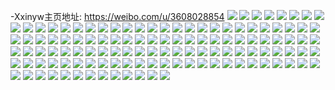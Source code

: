-Xxinyw主页地址: https://weibo.com/u/3608028854 
![](https://wx4.sinaimg.cn/mw2000/d70e26b6gy1h93ojkoo1bj23402c0hdu.jpg) 
![](https://wx4.sinaimg.cn/mw2000/d70e26b6gy1h93ojo2mbwj23402c0u0y.jpg) 
![](https://wx4.sinaimg.cn/mw2000/d70e26b6gy1h93ojmlgm3j22c0340qv6.jpg) 
![](https://wx4.sinaimg.cn/mw2000/d70e26b6gy1h93ojpq5m4j23402c0b2a.jpg) 
![](https://wx4.sinaimg.cn/mw2000/d70e26b6gy1h93ojimgf7j22c03401kz.jpg) 
![](https://wx4.sinaimg.cn/mw2000/d70e26b6gy1h93ojh19drj22c03401kz.jpg) 
![](https://wx4.sinaimg.cn/mw2000/d70e26b6gy1h93ojuoqr8j23402c01kz.jpg) 
![](https://wx4.sinaimg.cn/mw2000/d70e26b6gy1h93ojsk5ukj23402c0u0z.jpg) 
![](https://wx4.sinaimg.cn/mw2000/d70e26b6gy1h93okd1m8rj22c0340npe.jpg) 
![](https://wx4.sinaimg.cn/mw2000/d70e26b6gy1h8vkh8w0gwj22c03404qq.jpg) 
![](https://wx4.sinaimg.cn/mw2000/d70e26b6gy1h8vkhbh4gsj23402c0u0y.jpg) 
![](https://wx4.sinaimg.cn/mw2000/d70e26b6gy1h8vkhd3qxtj23402c0b2a.jpg) 
![](https://wx4.sinaimg.cn/mw2000/d70e26b6gy1h8ptmpokkaj233z2bze87.jpg) 
![](https://wx4.sinaimg.cn/mw2000/d70e26b6gy1h8ptmtgffsj233z2bz7wk.jpg) 
![](https://wx4.sinaimg.cn/mw2000/d70e26b6ly1h8nbr2wl4wj23402c07wj.jpg) 
![](https://wx4.sinaimg.cn/mw2000/d70e26b6gy1h8ivwcx861j21o0280b29.jpg) 
![](https://wx4.sinaimg.cn/mw2000/d70e26b6gy1h8ivwdtxx5j20wi0femzi.jpg) 
![](https://wx4.sinaimg.cn/mw2000/d70e26b6gy1h7qxucygwej23402c0x6s.jpg) 
![](https://wx4.sinaimg.cn/mw2000/d70e26b6gy1h7qxuab6k1j2340340kjm.jpg) 
![](https://wx4.sinaimg.cn/mw2000/d70e26b6gy1h7qxu7rz4jj235s23u7wj.jpg) 
![](https://wx4.sinaimg.cn/mw2000/d70e26b6gy1h7qxulcrjlj22c0340e85.jpg) 
![](https://wx4.sinaimg.cn/mw2000/d70e26b6gy1h7qxui8z2yj23402c01l0.jpg) 
![](https://wx4.sinaimg.cn/mw2000/d70e26b6gy1h7qxu58f6qj23402c07wk.jpg) 
![](https://wx4.sinaimg.cn/mw2000/d70e26b6gy1h7qxu8wxamj23403407wi.jpg) 
![](https://wx4.sinaimg.cn/mw2000/d70e26b6gy1h7qxun6q25j23402c0kjl.jpg) 
![](https://wx4.sinaimg.cn/mw2000/d70e26b6gy1h7qxufhugsj2340340b2d.jpg) 
![](https://wx4.sinaimg.cn/mw2000/d70e26b6gy1h7mjfltaylj22c0340x6p.jpg) 
![](https://wx4.sinaimg.cn/mw2000/d70e26b6gy1h7mjf1afuwj22c03401l0.jpg) 
![](https://wx4.sinaimg.cn/mw2000/d70e26b6ly1h7d448sw6hj22c0340hdu.jpg) 
![](https://wx4.sinaimg.cn/mw2000/d70e26b6ly1h7d44m5laij22c0340npe.jpg) 
![](https://wx4.sinaimg.cn/mw2000/d70e26b6ly1h7d44fhb4zj23402c0kjn.jpg) 
![](https://wx4.sinaimg.cn/mw2000/d70e26b6ly1h7d44pp0u3j23402c01ky.jpg) 
![](https://wx4.sinaimg.cn/mw2000/d70e26b6ly1h7d44iu6lej23402c0npf.jpg) 
![](https://wx4.sinaimg.cn/mw2000/d70e26b6ly1h7d45nvpt5j23402c0hdu.jpg) 
![](https://wx4.sinaimg.cn/mw2000/d70e26b6ly1h7d46e65k7j23402c0x6r.jpg) 
![](https://wx4.sinaimg.cn/mw2000/d70e26b6ly1h7d46byc77j23402c0kjn.jpg) 
![](https://wx4.sinaimg.cn/mw2000/d70e26b6gy1h5lpteba42j23402c01kz.jpg) 
![](https://wx4.sinaimg.cn/mw2000/d70e26b6gy1h5lpt7jrlzj23402c01kz.jpg) 
![](https://wx4.sinaimg.cn/mw2000/d70e26b6gy1h5a0bg7gz0j23402c0b2b.jpg) 
![](https://wx4.sinaimg.cn/mw2000/d70e26b6gy1h55j1e7aqgj23402c07wj.jpg) 
![](https://wx4.sinaimg.cn/mw2000/d70e26b6gy1h55j1g4b2hj23402c0kjm.jpg) 
![](https://wx4.sinaimg.cn/mw2000/d70e26b6gy1h55j1hoczbj23402c0e82.jpg) 
![](https://wx4.sinaimg.cn/mw2000/d70e26b6gy1h4zr20qkemj20wh0hxwiw.jpg) 
![](https://wx4.sinaimg.cn/mw2000/d70e26b6gy1h4h9ep8lz3j21o0280hdt.jpg) 
![](https://wx4.sinaimg.cn/mw2000/d70e26b6ly1h3x8slieb9j21o0280b2a.jpg) 
![](https://wx4.sinaimg.cn/mw2000/d70e26b6ly1h3x8sp4rn3j23402c0b2b.jpg) 
![](https://wx4.sinaimg.cn/mw2000/d70e26b6ly1h3x8snal7dj22c03407wl.jpg) 
![](https://wx4.sinaimg.cn/mw2000/d70e26b6ly1h3grz6brr2j22c0340e83.jpg) 
![](https://wx4.sinaimg.cn/mw2000/d70e26b6ly1h3gs072gmlj22c02c01kz.jpg) 
![](https://wx4.sinaimg.cn/mw2000/d70e26b6ly1h3grzjycfej22c0340npd.jpg) 
![](https://wx4.sinaimg.cn/mw2000/d70e26b6gy1h2u6lwsm5kj23402c07wi.jpg) 
![](https://wx4.sinaimg.cn/mw2000/d70e26b6gy1h2u6llyo7mj22c0340u0y.jpg) 
![](https://wx4.sinaimg.cn/mw2000/d70e26b6gy1h2u6n77xn5j22c03401kz.jpg) 
![](https://wx4.sinaimg.cn/mw2000/d70e26b6gy1h2t1zy9tbzj21jx1ua4qp.jpg) 
![](https://wx4.sinaimg.cn/mw2000/d70e26b6gy1h2t2130t87j20u0140qki.jpg) 
![](https://wx4.sinaimg.cn/mw2000/d70e26b6gy1h2t1z624a8j21hv1zt1kx.jpg) 
![](https://wx4.sinaimg.cn/mw2000/d70e26b6ly1h22ajkjq7lj22c0340hdv.jpg) 
![](https://wx4.sinaimg.cn/mw2000/d70e26b6ly1h22ajifdfdj22c02c01kz.jpg) 
![](https://wx4.sinaimg.cn/mw2000/d70e26b6ly1h1s2pi057mj22c02c0b01.jpg) 
![](https://wx4.sinaimg.cn/mw2000/d70e26b6ly1h18c3yf4b8j21o0280x3s.jpg) 
![](https://wx4.sinaimg.cn/mw2000/d70e26b6ly1h15mxr1ls6j22c02c0qv5.jpg) 
![](https://wx4.sinaimg.cn/mw2000/d70e26b6ly1h0t7xtcd4tj22c02c0qv5.jpg) 
![](https://wx4.sinaimg.cn/mw2000/d70e26b6ly1h0t7xuhztkj22c02c07wi.jpg) 
![](https://wx4.sinaimg.cn/mw2000/d70e26b6ly1h0t7xxip9uj23402c0kjl.jpg) 
![](https://wx4.sinaimg.cn/mw2000/d70e26b6ly1h0t7xsaqykj22c02c0e81.jpg) 
![](https://wx4.sinaimg.cn/mw2000/d70e26b6ly1h0t7xzosx7j22c02c04qp.jpg) 
![](https://wx4.sinaimg.cn/mw2000/d70e26b6ly1h0t7xw9tunj23402c0e82.jpg) 
![](https://wx4.sinaimg.cn/mw2000/d70e26b6ly1h060gm26iqj20u02tkatv.jpg) 
![](https://wx4.sinaimg.cn/mw2000/d70e26b6ly1gyslntgnnqj22c02c07wi.jpg) 
![](https://wx4.sinaimg.cn/mw2000/d70e26b6ly1gyslnrz0loj23402c0npd.jpg) 
![](https://wx4.sinaimg.cn/mw2000/d70e26b6ly1gyslnhg94rj22c02c0e81.jpg) 
![](https://wx4.sinaimg.cn/mw2000/d70e26b6ly1gyslnio7tyj22c02c01kz.jpg) 
![](https://wx4.sinaimg.cn/mw2000/d70e26b6ly1gyslnpbc3kj22c02c0u0y.jpg) 
![](https://wx4.sinaimg.cn/mw2000/d70e26b6ly1gyslnmxj9rj22c02c0e82.jpg) 
![](https://wx4.sinaimg.cn/mw2000/d70e26b6ly1gyslnjyyy5j22c02c04qq.jpg) 
![](https://wx4.sinaimg.cn/mw2000/d70e26b6ly1gyslnl22d4j22c02c0x6p.jpg) 
![](https://wx4.sinaimg.cn/mw2000/d70e26b6ly1gyslnqvb9lj23402c0b2a.jpg) 
![](https://wx4.sinaimg.cn/mw2000/d70e26b6ly1gyslnm0a3hj22c02c0b29.jpg) 
![](https://wx4.sinaimg.cn/mw2000/d70e26b6ly1gyslngj4rzj22c02c07wi.jpg) 
![](https://wx4.sinaimg.cn/mw2000/d70e26b6ly1gyslnnrq8zj22c02c0npd.jpg) 
![](https://wx4.sinaimg.cn/mw2000/d70e26b6ly1gyb5m6k7ngj22c02c07ul.jpg) 
![](https://wx4.sinaimg.cn/mw2000/d70e26b6ly1gyb5m7efi1j22c02c04qp.jpg) 
![](https://wx4.sinaimg.cn/mw2000/d70e26b6ly1gyb5mdn9r2j22c0340u0y.jpg) 
![](https://wx4.sinaimg.cn/mw2000/d70e26b6ly1gyb5meu5cyj22c0340kjm.jpg) 
![](https://wx4.sinaimg.cn/mw2000/d70e26b6ly1gyb5mfwqz3j22c03401kz.jpg) 
![](https://wx4.sinaimg.cn/mw2000/d70e26b6ly1gyb5mccxeej22c03407wk.jpg) 
![](https://wx4.sinaimg.cn/mw2000/d70e26b6ly1gyb5mb8xnsj235s2dce81.jpg) 
![](https://wx4.sinaimg.cn/mw2000/d70e26b6ly1gy6djiricwj22c02c0e81.jpg) 
![](https://wx4.sinaimg.cn/mw2000/d70e26b6ly1gy6djjvj7gj22c02c0b29.jpg) 
![](https://wx4.sinaimg.cn/mw2000/d70e26b6ly1gy6djmqshaj22c02c0e81.jpg) 
![](https://wx4.sinaimg.cn/mw2000/d70e26b6ly1gxo8699hx5j20u00emjtk.jpg) 
![](https://wx4.sinaimg.cn/mw2000/d70e26b6ly1gxjeycil09j20go0hmwg1.jpg) 
![](https://wx4.sinaimg.cn/mw2000/d70e26b6ly1gxa56c7gwej25pg2xee84.jpg) 
![](https://wx4.sinaimg.cn/mw2000/d70e26b6ly1gxa565g8umj23402c0x6p.jpg) 
![](https://wx4.sinaimg.cn/mw2000/d70e26b6ly1gxa567et1uj23402c0u0x.jpg) 
![](https://wx4.sinaimg.cn/mw2000/d70e26b6ly1gxa56ee035j23402c0tvi.jpg) 
![](https://wx4.sinaimg.cn/mw2000/d70e26b6ly1gx6dnn9w1mj23402c0b29.jpg) 
![](https://wx4.sinaimg.cn/mw2000/d70e26b6ly1gx6dnm26l9j23402c07w1.jpg) 
![](https://wx4.sinaimg.cn/mw2000/d70e26b6ly1gwxa9lk5usj23402c07wj.jpg) 
![](https://wx4.sinaimg.cn/mw2000/d70e26b6ly1gwxa9ivz85j20rs0kuq6e.jpg) 
![](https://wx4.sinaimg.cn/mw2000/d70e26b6ly1gwqcks9rm6j20t70cqacm.jpg) 
![](https://wx4.sinaimg.cn/mw2000/d70e26b6ly1gwqckr93aaj20tz0eon05.jpg) 
![](https://wx4.sinaimg.cn/mw2000/d70e26b6ly1gwdqci7qepj21o02804qp.jpg) 
![](https://wx4.sinaimg.cn/mw2000/d70e26b6ly1gwdqcgy3zej21o0280b29.jpg) 
![](https://wx4.sinaimg.cn/mw2000/d70e26b6ly1gw94rhylj5j23402c0u0x.jpg) 
![](https://wx4.sinaimg.cn/mw2000/d70e26b6ly1gw217yib16j23402c0u11.jpg) 
![](https://wx4.sinaimg.cn/mw2000/d70e26b6ly1gw217uguv7j230g29cnpe.jpg) 
![](https://wx4.sinaimg.cn/mw2000/d70e26b6ly1gw2185xl84j22c0340kjq.jpg) 
![](https://wx4.sinaimg.cn/mw2000/d70e26b6ly1gw2188rdaaj23402c04qs.jpg) 
![](https://wx4.sinaimg.cn/mw2000/d70e26b6ly1gw218bj20mj22c03401ky.jpg) 
![](https://wx4.sinaimg.cn/mw2000/d70e26b6ly1gw218g9tg7j22c0340b2d.jpg) 
![](https://wx4.sinaimg.cn/mw2000/d70e26b6ly1gw0wlfgjppj20hs0a0aao.jpg) 
![](https://wx4.sinaimg.cn/mw2000/d70e26b6ly1gvrt9lvva5j22c02pzx6p.jpg) 
![](https://wx4.sinaimg.cn/mw2000/d70e26b6ly1gvrt9pagh6j22c0340hdt.jpg) 
![](https://wx4.sinaimg.cn/mw2000/003WaV7Mly1gv93rxqndzj62c0340e8202.jpg) 
![](https://wx4.sinaimg.cn/mw2000/003WaV7Mly1gv93s02111j62c0340npf02.jpg) 
![](https://wx4.sinaimg.cn/mw2000/003WaV7Mly1gv93s1u92sj62c02c0u0x02.jpg) 
![](https://wx4.sinaimg.cn/mw2000/003WaV7Mly1gv93s36f7aj62c0340b2902.jpg) 
![](https://wx4.sinaimg.cn/mw2000/003WaV7Mly1guo5okox0ij62c0340hdx02.jpg) 
![](https://wx4.sinaimg.cn/mw2000/003WaV7Mly1guo5ou5fruj62c0340e8302.jpg) 
![](https://wx4.sinaimg.cn/mw2000/003WaV7Mly1guilwjmlnaj62c02c0kjl02.jpg) 
